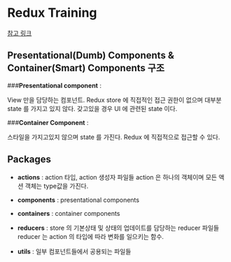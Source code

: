 # Redux Training

[참고 링크](https://redux.vlpt.us/)

## Presentational(Dumb) Components & Container(Smart) Components 구조

###**Presentational component** :

View 만을 담당하는 컴포넌트. Redux store 에 직접적인 접근 권한이 없으며
대부분 state 를 가지고 있지 않다. 갖고있을 경우 UI 에 관련된 state 이다.

###**Container Component** :

스타일을 가지고있지 않으며 state 를 가진다.
Redux 에 직접적으로 접근할 수 있다.

## Packages

- **actions** :
  action 타입, action 생성자 파일들
  action 은 하나의 객체이며 모든 액션 객체는 type값을 가진다.

- **components** : presentational components

- **containers** : container components

- **reducers** :
  store 의 기본상태 및 상태의 업데이트를 담당하는 reducer 파일들
  reducer 는 action 의 타입에 따라 변화를 일으키는 함수.

- **utils** : 일부 컴포넌트들에서 공용되는 파일들
